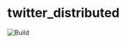 # twitter_distributed

![Build](https://github.com/Vanfarock/twitter_distributed/actions/workflows/docker-publish.yml/badge.svg)
